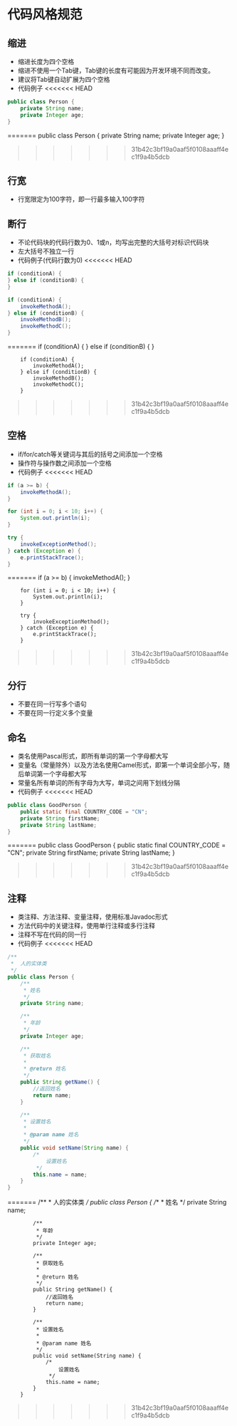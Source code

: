 # 代码风格规范
## 缩进
* 缩进长度为四个空格
* 缩进不使用一个Tab键，Tab键的长度有可能因为开发环境不同而改变。
* 建议将Tab键自动扩展为四个空格
* 代码例子
<<<<<<< HEAD

```java
public class Person {
    private String name;
    private Integer age;
}
```
=======
        public class Person {
            private String name;
            private Integer age;
        }
>>>>>>> 31b42c3bf19a0aaf5f0108aaaff4ec1f9a4b5dcb

## 行宽
* 行宽限定为100字符，即一行最多输入100字符

## 断行
* 不论代码块的代码行数为0、1或n，均写出完整的大括号对标识代码块
* 左大括号不独立一行
* 代码例子(代码行数为0)
<<<<<<< HEAD

```java
if (conditionA) {
} else if (conditionB) {
}

if (conditionA) {
    invokeMethodA();
} else if (conditionB) {
    invokeMethodB();
    invokeMethodC();
}
```
=======
        if (conditionA) {
        } else if (conditionB) {
        }

        if (conditionA) {
            invokeMethodA();
        } else if (conditionB) {
            invokeMethodB();
            invokeMethodC();
        }
>>>>>>> 31b42c3bf19a0aaf5f0108aaaff4ec1f9a4b5dcb

## 空格
* if/for/catch等关键词与其后的括号之间添加一个空格
* 操作符与操作数之间添加一个空格
* 代码例子
<<<<<<< HEAD

```java
if (a >= b) {
    invokeMethodA();
}

for (int i = 0; i < 10; i++) {
    System.out.println(i);
}

try {
    invokeExceptionMethod();
} catch (Exception e) {
    e.printStackTrace();
}
```
=======
        if (a >= b) {
            invokeMethodA();
        }

        for (int i = 0; i < 10; i++) {
            System.out.println(i);
        }

        try {
            invokeExceptionMethod();
        } catch (Exception e) {
            e.printStackTrace();
        }
>>>>>>> 31b42c3bf19a0aaf5f0108aaaff4ec1f9a4b5dcb

## 分行
* 不要在同一行写多个语句
* 不要在同一行定义多个变量

## 命名
* 类名使用Pascal形式，即所有单词的第一个字母都大写
* 变量名（常量除外）以及方法名使用Camel形式，即第一个单词全部小写，随后单词第一个字母都大写
* 常量名所有单词的所有字母为大写，单词之间用下划线分隔
* 代码例子
<<<<<<< HEAD

```java
public class GoodPerson {
    public static final COUNTRY_CODE = "CN";
    private String firstName;
    private String lastName;
}
```
=======
        public class GoodPerson {
            public static final COUNTRY_CODE = "CN";
            private String firstName;
            private String lastName;
        }
>>>>>>> 31b42c3bf19a0aaf5f0108aaaff4ec1f9a4b5dcb

## 注释
* 类注释、方法注释、变量注释，使用标准Javadoc形式
* 方法代码中的关键注释，使用单行注释或多行注释
* 注释不写在代码的同一行
* 代码例子
<<<<<<< HEAD

```java
/**
 *  人的实体类
 */
public class Person {
    /**
     * 姓名
     */
    private String name;

    /**
     * 年龄
     */
    private Integer age;

    /**
     * 获取姓名
     *
     * @return 姓名
     */
    public String getName() {
        //返回姓名
        return name;
    }

    /**
     * 设置姓名
     *
     * @param name 姓名
     */
    public void setName(String name) {
        /*
            设置姓名
         */
        this.name = name;
    }
}
```
=======
        /**
         *  人的实体类
         */
        public class Person {
            /**
             * 姓名
             */
            private String name;

            /**
             * 年龄
             */
            private Integer age;

            /**
             * 获取姓名
             *
             * @return 姓名
             */
            public String getName() {
                //返回姓名
                return name;
            }

            /**
             * 设置姓名
             *
             * @param name 姓名
             */
            public void setName(String name) {
                /*
                    设置姓名
                 */
                this.name = name;
            }
        }
>>>>>>> 31b42c3bf19a0aaf5f0108aaaff4ec1f9a4b5dcb
